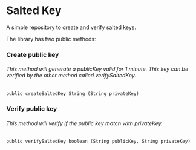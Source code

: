 # Salted Key

A simple repository to create and verify salted keys.

The library has two public methods:

### Create public key
###### This method will generate a publicKey valid for 1 minute. This key can be verified by the other method called verifySaltedKey.
    public createSaltedKey String (String privateKey)

### Verify public key
###### This method will verify if the public key match with privateKey.
    public verifySaltedKey boolean (String publicKey, String privateKey)
